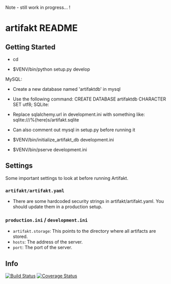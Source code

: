 Note - still work in progress... !


artifakt README
==================

Getting Started
---------------

- cd <directory containing this file>

- $VENV/bin/python setup.py develop

MySQL:
  - Create a new database named 'artifaktdb' in mysql
  - Use the following command: CREATE DATABASE artifaktdb CHARACTER SET utf8;
SQLite:
  - Replace sqlalchemy.url in development.ini with something like: sqlite:///%(here)s/artifakt.sqlite
  - Can also comment out mysql in setup.py before running it

- $VENV/bin/initialize_artifakt_db development.ini

- $VENV/bin/pserve development.ini

## Settings

Some important settings to look at before running Artifakt.

### `artifakt/artifakt.yaml`
* There are some hardcoded security strings in artifakt/artifakt.yaml. You should update them in a production setup.

### `production.ini` / `development.ini`
* `artifakt.storage`: This points to the directory where all artifacts are stored. 
* `hosts`: The address of the server.
* `port`: The port of the server.

## Info

[![Build Status](https://travis-ci.org/Zitrax/Artifakt.svg?branch=master)](https://travis-ci.org/Zitrax/Artifakt)
[![Coverage Status](https://coveralls.io/repos/github/Zitrax/Artifakt/badge.svg?branch=master)](https://coveralls.io/github/Zitrax/Artifakt?branch=master)
